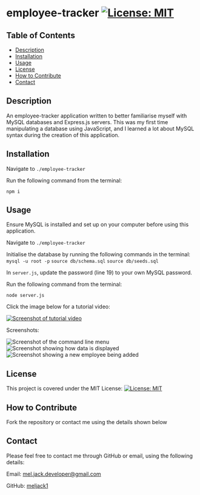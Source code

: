 # employee-tracker [![License: MIT](https://img.shields.io/badge/License-MIT-yellow.svg)](https://opensource.org/licenses/MIT)

## Table of Contents
* [Description](#description)
* [Installation](#installation)
* [Usage](#usage)
* [License](#license)
* [How to Contribute](#how-to-contribute)
* [Contact](#contact)

## Description
An employee-tracker application written to better familiarise myself with MySQL databases and Express.js servers. This was my first time manipulating a database using JavaScript, and I learned a lot about MySQL syntax during the creation of this application.

## Installation
Navigate to ```./employee-tracker```

Run the following command from the terminal: 

```npm i```

## Usage
Ensure MySQL is installed and set up on your computer before using this application.

Navigate to ```./employee-tracker```

Initialise the database by running the following commands in the terminal: 
```mysql -u root -p```
```source db/schema.sql```
```source db/seeds.sql```

In ```server.js```, update the password (line 19) to your own MySQL password.

Run the following command from the terminal: 

```node server.js```

Click the image below for a tutorial video:

[![Screenshot of tutorial video](./assets/screenshot.PNG)](https://watch.screencastify.com/v/AnDuf9htbK89pumkipdm)

Screenshots:

![Screenshot of the command line menu](./assets/screenshot2.PNG)
![Screenshot showing how data is displayed](./assets/screenshot1.PNG)
![Screenshot showing a new employee being added](./assets/screenshot3.PNG)

## License 
This project is covered under the MIT License: [![License: MIT](https://img.shields.io/badge/License-MIT-yellow.svg)](https://opensource.org/licenses/MIT)

## How to Contribute
Fork the repository or contact me using the details shown below

## Contact
Please feel free to contact me through GitHub or email, using the following details: 

Email: mel.jack.developer@gmail.com

GitHub: [meljack1](https://github.com/meljack1/)
